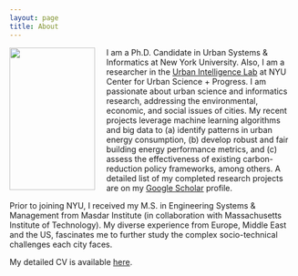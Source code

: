 ```yaml
---
layout: page
title: About
---
```


<img src="{{ site.url }}/assets/img/bnw2.png" height="250px" width="150px" align="left" style="margin-right: 20px;">


I am a Ph.D. Candidate in Urban Systems & Informatics at New York University. Also, I am a researcher in the <a href="http://www.urbanintelligencelab.org/">Urban Intelligence Lab</a> at NYU Center for Urban Science + Progress. I am passionate about urban science and informatics research, addressing the environmental, economic, and social issues of cities. My recent projects leverage machine learning algorithms and big data to (a) identify patterns in urban energy consumption, (b) develop robust and fair building energy performance metrics, and (c) assess the effectiveness of existing carbon-reduction policy frameworks, among others. A detailed list of my completed research projects are on my <a href="https://scholar.google.ae/citations?user=ZbefF6QAAAAJ&hl=en">Google Scholar</a> profile.

Prior to joining NYU, I received my M.S. in Engineering Systems & Management from Masdar Institute (in collaboration with Massachusetts Institute of Technology). My diverse experience from Europe, Middle East and the US, fascinates me to further study the complex socio-technical challenges each city faces. 

My detailed CV is available <a href="{{ site.url }}/assets/img/dummy.pdf">here</a>.




<!---

<div style="text-align:center"><img src ="{{ site.url }}/assets/img/bnw.png" height="400px" width="270px"></div>

250x150 margin 20
-->
